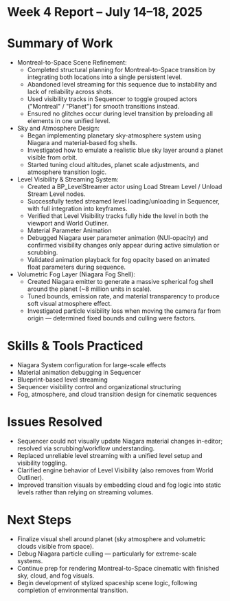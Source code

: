 # Week 4 Report – July 14–18, 2025

# Summary of Work
- Montreal-to-Space Scene Refinement:
  - Completed structural planning for Montreal-to-Space transition by integrating both locations into a single persistent level.
  - Abandoned level streaming for this sequence due to instability and lack of reliability across shots.
  - Used visibility tracks in Sequencer to toggle grouped actors ("Montreal" / "Planet") for smooth transitions instead.
  - Ensured no glitches occur during level transition by preloading all elements in one unified level.
- Sky and Atmosphere Design:
  - Began implementing planetary sky-atmosphere system using Niagara and material-based fog shells.
  - Investigated how to emulate a realistic blue sky layer around a planet visible from orbit.
  - Started tuning cloud altitudes, planet scale adjustments, and atmosphere transition logic.
- Level Visibility & Streaming System:
  - Created a BP_LevelStreamer actor using Load Stream Level / Unload Stream Level nodes.
  - Successfully tested streamed level loading/unloading in Sequencer, with full integration into keyframes.
  - Verified that Level Visibility tracks fully hide the level in both the viewport and World Outliner.
  - Material Parameter Animation
  - Debugged Niagara user parameter animation (NUI-opacity) and confirmed visibility changes only appear during active simulation or scrubbing.
  - Validated animation playback for fog opacity based on animated float parameters during sequence.
- Volumetric Fog Layer (Niagara Fog Shell):
  - Created Niagara emitter to generate a massive spherical fog shell around the planet (~8 million units in scale).
  - Tuned bounds, emission rate, and material transparency to produce soft visual atmosphere effect.
  - Investigated particle visibility loss when moving the camera far from origin — determined fixed bounds and culling were factors.

# Skills & Tools Practiced
- Niagara System configuration for large-scale effects
- Material animation debugging in Sequencer
- Blueprint-based level streaming
- Sequencer visibility control and organizational structuring
- Fog, atmosphere, and cloud transition design for cinematic sequences

# Issues Resolved
- Sequencer could not visually update Niagara material changes in-editor; resolved via scrubbing/workflow understanding.
- Replaced unreliable level streaming with a unified level setup and visibility toggling.
- Clarified engine behavior of Level Visibility (also removes from World Outliner).
- Improved transition visuals by embedding cloud and fog logic into static levels rather than relying on streaming volumes.

# Next Steps
- Finalize visual shell around planet (sky atmosphere and volumetric clouds visible from space).
- Debug Niagara particle culling — particularly for extreme-scale systems.
- Continue prep for rendering Montreal-to-Space cinematic with finished sky, cloud, and fog visuals.
- Begin development of stylized spaceship scene logic, following completion of environmental transition.